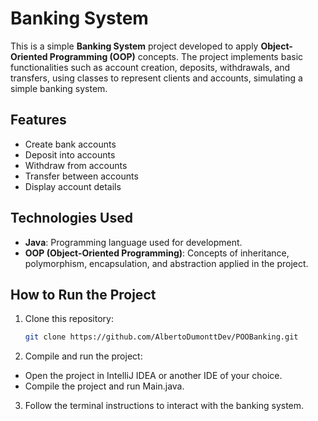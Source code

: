 # Banking System

This is a simple **Banking System** project developed to apply **Object-Oriented Programming (OOP)** concepts. The project implements basic functionalities such as account creation, deposits, withdrawals, and transfers, using classes to represent clients and accounts, simulating a simple banking system.

## Features

- Create bank accounts
- Deposit into accounts
- Withdraw from accounts
- Transfer between accounts
- Display account details

## Technologies Used

- **Java**: Programming language used for development.
- **OOP (Object-Oriented Programming)**: Concepts of inheritance, polymorphism, encapsulation, and abstraction applied in the project.

## How to Run the Project

1. Clone this repository:

   ```bash
   git clone https://github.com/AlbertoDumonttDev/POOBanking.git

2. Compile and run the project:

- Open the project in IntelliJ IDEA or another IDE of your choice.
- Compile the project and run Main.java.

3. Follow the terminal instructions to interact with the banking system.
